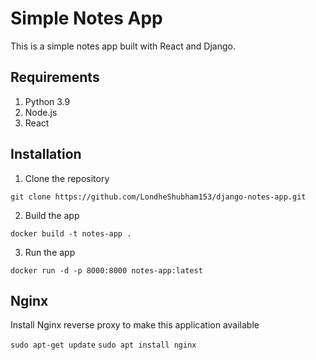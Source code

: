 # Simple Notes App
This is a simple notes app built with React and Django.
   
## Requirements   
1. Python 3.9           
2. Node.js                  
3. React      
             
## Installation         
1. Clone the repository   
```
git clone https://github.com/LondheShubham153/django-notes-app.git      
```
    
2. Build the app
```
docker build -t notes-app .
```

3. Run the app
```
docker run -d -p 8000:8000 notes-app:latest
```

## Nginx

Install Nginx reverse proxy to make this application available

`sudo apt-get update`
`sudo apt install nginx`

